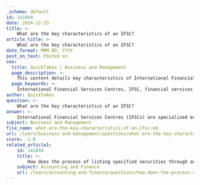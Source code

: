 ```yaml
---
_schema: default
id: 141044
date: 2024-12-23
title: >-
    What are the key characteristics of an IFSC?
article_title: >-
    What are the key characteristics of an IFSC?
date_format: MMM DD, YYYY
post_on_text: Posted on
seo:
  title: QuickTakes | Business and Management
  page_description: >-
    This content details key characteristics of International Financial Services Centres (IFSCs), emphasizing their role in international capital flow, unique regulatory frameworks, and contributions to global financial markets.
  page_keywords: >-
    International Financial Services Centres, IFSC, financial services, regulatory framework, jurisdictional neutrality, global markets, tax benefits, innovation, fintech development, economic growth
author: QuickTakes
question: >-
    What are the key characteristics of an IFSC?
answer: >-
    International Financial Services Centres (IFSCs) are specialized economic zones designed to facilitate the international flow of capital and provide a conducive environment for financial institutions to operate, invest, and innovate. Here are the key characteristics of an IFSC:\n\n1. **Specialized Economic Zone**: An IFSC is a dedicated area that focuses on providing financial services tailored to international commerce and investment needs. This specialization helps in creating a unique business environment that attracts global financial activities.\n\n2. **Regulatory Framework**: IFSCs operate under a unified regulatory authority, such as the International Financial Services Centres Authority (IFSCA) in India. This body oversees the development and regulation of financial products, services, and institutions within the IFSC, ensuring compliance with international standards.\n\n3. **Jurisdictional Neutrality**: IFSCs offer a neutral jurisdiction that is attractive to international businesses. This characteristic allows entities to operate with fewer restrictions compared to domestic regulations, making it easier to engage in cross-border transactions.\n\n4. **Access to Global Markets**: IFSCs provide enhanced access to global financial markets for local corporates, enabling them to tap into international capital and investment opportunities. This access is crucial for businesses looking to expand their operations globally.\n\n5. **High-Quality Legal and Professional Services**: The presence of leading legal and professional services is essential for the functioning of IFSCs. High-quality legal counsel and professional expertise support the complex needs of international financial transactions.\n\n6. **Tax Benefits**: Entities established in IFSCs often enjoy various tax incentives, which can significantly reduce operational costs and enhance profitability. These fiscal benefits are designed to attract foreign investment and promote business growth.\n\n7. **Innovation and Fintech Development**: IFSCs are often at the forefront of financial innovation, serving as hubs for the development of new financial products and services. They can also foster the growth of fintech companies, positioning the region as a leader in financial technology.\n\n8. **Economic Growth Contribution**: By attracting foreign investments and creating jobs, IFSCs contribute to the overall economic growth of the region. They play a vital role in promoting trade and enhancing the financial ecosystem.\n\n9. **Concentration of Financial Services**: IFSCs provide a concentrated hub for various financial services, including banking, capital markets, and insurance, which enhances the quality and efficiency of these services.\n\nIn summary, IFSCs are characterized by their specialized focus on international finance, a supportive regulatory framework, access to global markets, and a conducive environment for innovation and economic growth. These features make them essential components of the global financial landscape.
subject: Business and Management
file_name: what-are-the-key-characteristics-of-an-ifsc.md
url: /learn/business-and-management/questions/what-are-the-key-characteristics-of-an-ifsc
score: -1.0
related_article1:
    id: 141059
    title: >-
        How does the process of listing specified securities through an IPO work in an IFSC?
    subject: Accounting and Finance
    url: /learn/accounting-and-finance/questions/how-does-the-process-of-listing-specified-securities-through-an-ipo-work-in-an-ifsc
---
```


&nbsp;